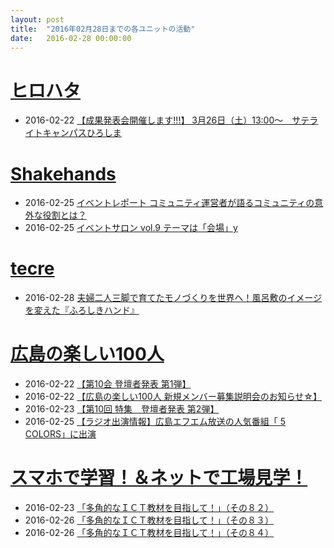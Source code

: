```yaml
---
layout: post
title:  "2016年02月28日までの各ユニットの活動"
date:   2016-02-28 00:00:00
---
```



# [ヒロハタ](http://hiro-hata.com/)

* 2016-02-22 [【成果発表会開催します!!!】 3月26日（土）13:00〜　サテライトキャンパスひろしま](https://www.facebook.com/hirohatap/posts/966279096782219)



# [Shakehands](http://www.shakehands.jp/)

* 2016-02-25 [イベントレポート コミュニティ運営者が語るコミュニティの意外な役割とは？](https://www.facebook.com/CoworkingShakeHands/posts/1079637048754355)
* 2016-02-25 [イベントサロン vol.9 テーマは「会場」y](https://www.facebook.com/CoworkingShakeHands/posts/1079587945425932)



# [tecre](http://tecre.jp/)

* 2016-02-28 [夫婦二人三脚で育てたモノづくりを世界へ！風呂敷のイメージを変えた『ふろしきハンド』](http://tecre.jp/furoshikihand/)



# [広島の楽しい100人](http://hiroshima.100person.jp)

* 2016-02-22 [【第10会 登壇者発表 第1弾】](https://www.facebook.com/h100parson/posts/1679024009039404)
* 2016-02-22 [【広島の楽しい100人 新規メンバー募集説明会のお知らせ☆】](https://www.facebook.com/h100parson/posts/1679228305685641)
* 2016-02-23 [【第10回 特集　登壇者発表 第2弾】](https://www.facebook.com/h100parson/posts/1679541735654298)
* 2016-02-25 [【ラジオ出演情報】広島エフエム放送の人気番組「 5 COLORS」に出演](https://www.facebook.com/h100parson/posts/1680567662218372)



# [スマホで学習！＆ネットで工場見学！](http://www.hyogo-intercampus.ne.jp/gallery/ictkyouzai/)

* 2016-02-23 [「多角的なＩＣＴ教材を目指して！」（その８２）](https://www.facebook.com/ictkyouzai/posts/750912008376389)
* 2016-02-26 [「多角的なＩＣＴ教材を目指して！」（その８３）](https://www.facebook.com/ictkyouzai/posts/752222868245303)
* 2016-02-26 [「多角的なＩＣＴ教材を目指して！」（その８４）](https://www.facebook.com/ictkyouzai/posts/752549724879284)
